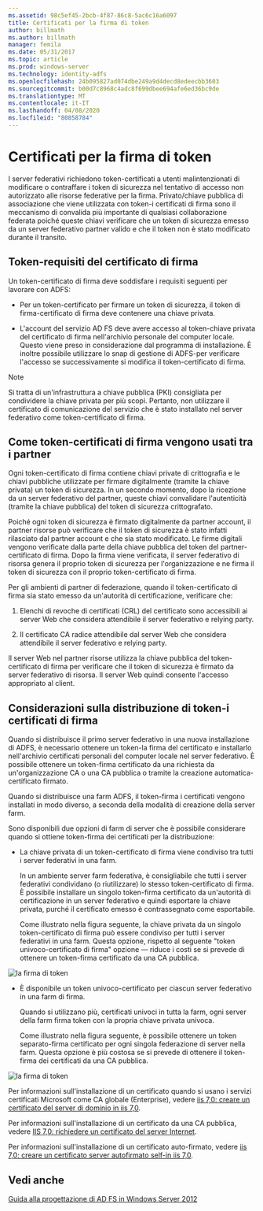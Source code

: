 ```yaml
---
ms.assetid: 98c5ef45-2bcb-4f87-86c8-5ac6c16a6097
title: Certificati per la firma di token
author: billmath
ms.author: billmath
manager: femila
ms.date: 05/31/2017
ms.topic: article
ms.prod: windows-server
ms.technology: identity-adfs
ms.openlocfilehash: 24b095827ad074dbe249a9d4decd8edeecbb3603
ms.sourcegitcommit: b00d7c8968c4adc8f699dbee694afe6ed36bc9de
ms.translationtype: MT
ms.contentlocale: it-IT
ms.lasthandoff: 04/08/2020
ms.locfileid: "80858784"
---
```

# <a name="token-signing-certificates"></a>Certificati per la firma di token

I server federativi richiedono token\-certificati a utenti malintenzionati di modificare o contraffare i token di sicurezza nel tentativo di accesso non autorizzato alle risorse federative per la firma. Privato\/chiave pubblica di associazione che viene utilizzata con token\-i certificati di firma sono il meccanismo di convalida più importante di qualsiasi collaborazione federata poiché queste chiavi verificare che un token di sicurezza emesso da un server federativo partner valido e che il token non è stato modificato durante il transito.  
  
## <a name="token-signing-certificate-requirements"></a>Token\-requisiti del certificato di firma  
Un token\-certificato di firma deve soddisfare i requisiti seguenti per lavorare con ADFS:  
  
-   Per un token\-certificato per firmare un token di sicurezza, il token di firma\-certificato di firma deve contenere una chiave privata.  
  
-   L'account del servizio AD FS deve avere accesso al token\-chiave privata del certificato di firma nell'archivio personale del computer locale. Questo viene preso in considerazione dal programma di installazione. È inoltre possibile utilizzare lo snap di gestione di ADFS\-per verificare l'accesso se successivamente si modifica il token\-certificato di firma.  
  
> [!NOTE]  
> Si tratta di un'infrastruttura a chiave pubblica \(PKI\) consigliata per condividere la chiave privata per più scopi. Pertanto, non utilizzare il certificato di comunicazione del servizio che è stato installato nel server federativo come token\-certificato di firma.  
  
## <a name="how-token-signing-certificates-are-used-across-partners"></a>Come token\-certificati di firma vengono usati tra i partner  
Ogni token\-certificato di firma contiene chiavi private di crittografia e le chiavi pubbliche utilizzate per firmare digitalmente \(tramite la chiave privata\) un token di sicurezza. In un secondo momento, dopo la ricezione da un server federativo del partner, queste chiavi convalidare l'autenticità \(tramite la chiave pubblica\) del token di sicurezza crittografato.  
  
Poiché ogni token di sicurezza è firmato digitalmente da partner account, il partner risorse può verificare che il token di sicurezza è stato infatti rilasciato dal partner account e che sia stato modificato. Le firme digitali vengono verificate dalla parte della chiave pubblica del token del partner\-certificato di firma. Dopo la firma viene verificata, il server federativo di risorsa genera il proprio token di sicurezza per l'organizzazione e ne firma il token di sicurezza con il proprio token\-certificato di firma.  
  
Per gli ambienti di partner di federazione, quando il token\-certificato di firma sia stato emesso da un'autorità di certificazione, verificare che:  
  
1.  Elenchi di revoche di certificati \(CRL\) del certificato sono accessibili ai server Web che considera attendibile il server federativo e relying party.  
  
2.  Il certificato CA radice attendibile dal server Web che considera attendibile il server federativo e relying party.  
  
Il server Web nel partner risorse utilizza la chiave pubblica del token\-certificato di firma per verificare che il token di sicurezza è firmato da server federativo di risorsa. Il server Web quindi consente l'accesso appropriato al client.  
  
## <a name="deployment-considerations-for-token-signing-certificates"></a>Considerazioni sulla distribuzione di token\-i certificati di firma  
Quando si distribuisce il primo server federativo in una nuova installazione di ADFS, è necessario ottenere un token\-la firma del certificato e installarlo nell'archivio certificati personali del computer locale nel server federativo. È possibile ottenere un token\-firma certificato da una richiesta da un'organizzazione CA o una CA pubblica o tramite la creazione automatica\-certificato firmato.  
  
Quando si distribuisce una farm ADFS, il token\-firma i certificati vengono installati in modo diverso, a seconda della modalità di creazione della server farm.  
  
Sono disponibili due opzioni di farm di server che è possibile considerare quando si ottiene token\-firma dei certificati per la distribuzione:  
  
-   La chiave privata di un token\-certificato di firma viene condiviso tra tutti i server federativi in una farm.  
  
    In un ambiente server farm federativa, è consigliabile che tutti i server federativi condividano \(o riutilizzare\) lo stesso token\-certificato di firma. È possibile installare un singolo token\-firma certificato da un'autorità di certificazione in un server federativo e quindi esportare la chiave privata, purché il certificato emesso è contrassegnato come esportabile.  
  
    Come illustrato nella figura seguente, la chiave privata da un singolo token\-certificato di firma può essere condiviso per tutti i server federativi in una farm. Questa opzione, rispetto al seguente "token univoco\-certificato di firma" opzione — riduce i costi se si prevede di ottenere un token\-firma certificato da una CA pubblica.  
  
![la firma di token](media/adfs2_fedserver_certstory_3.gif)  
  
-   È disponibile un token univoco\-certificato per ciascun server federativo in una farm di firma.  
  
    Quando si utilizzano più, certificati univoci in tutta la farm, ogni server della farm firma token con la propria chiave privata univoca.  
  
    Come illustrato nella figura seguente, è possibile ottenere un token separato\-firma certificato per ogni singola federazione di server nella farm. Questa opzione è più costosa se si prevede di ottenere il token\-firma dei certificati da una CA pubblica.  
  
![la firma di token](media/adfs2_fedserver_certstory_4.gif)  
  
Per informazioni sull'installazione di un certificato quando si usano i servizi certificati Microsoft come CA globale (Enterprise), vedere [iis 7,0: creare un certificato del server di dominio in iis 7,0](https://go.microsoft.com/fwlink/?LinkId=108548).  
  
Per informazioni sull'installazione di un certificato da una CA pubblica, vedere [IIS 7,0: richiedere un certificato del server Internet](https://go.microsoft.com/fwlink/?LinkId=108549).  
  
Per informazioni sull'installazione di un certificato auto\-firmato, vedere [iis 7,0: creare un certificato server autofirmato self\-in iis 7,0](https://go.microsoft.com/fwlink/?LinkID=108271).  
  
## <a name="see-also"></a>Vedi anche
[Guida alla progettazione di AD FS in Windows Server 2012](AD-FS-Design-Guide-in-Windows-Server-2012.md)
